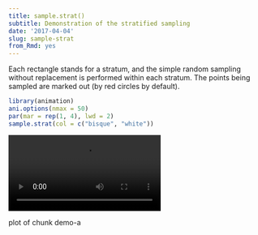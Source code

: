 ```yaml
---
title: sample.strat()
subtitle: Demonstration of the stratified sampling
date: '2017-04-04'
slug: sample-strat
from_Rmd: yes
---
```


Each rectangle stands for a stratum, and the simple random sampling without
replacement is performed within each stratum. The points being sampled are
marked out (by red circles by default).
 

```r
library(animation)
ani.options(nmax = 50)
par(mar = rep(1, 4), lwd = 2)
sample.strat(col = c("bisque", "white"))
```

<video controls loop autoplay><source src="https://assets.yihui.org/figures/animation/example/sample-strat/demo-a.mp4" /><p>plot of chunk demo-a</p></video>
